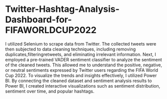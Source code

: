 # Twitter-Hashtag-Analysis-Dashboard-for-FIFAWORLDCUP2022

I utilized Selenium to scrape data from Twitter. The collected tweets were then subjected to data cleaning techniques, including removing duplicates,filteringretweets, and eliminating irrelevant information.
Next, I employed a pre-trained VADER sentiment classifier to analyze the sentiment of the cleaned tweets. This allowed me to understand the positive, negative, or neutral sentiments expressed by Twitter users regarding the FIFA World Cup 2022.
To visualize the trends and insights effectively, I utilized Power BI. By connecting the cleaned dataset and sentiment analysis results to Power BI, I created interactive visualizations such as sentiment distribution, sentiment over time, and popular hashtags.
